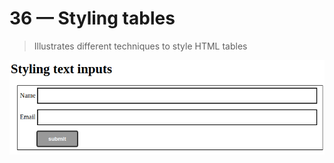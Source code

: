 # 36 &mdash; Styling tables
> Illustrates different techniques to style HTML tables


![Styling text inputs](docs/images/styling_text_inputs.png)

